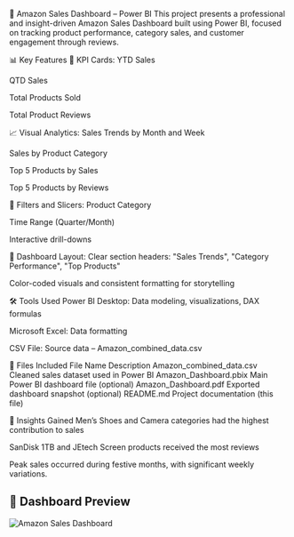 🛒 Amazon Sales Dashboard – Power BI
This project presents a professional and insight-driven Amazon Sales Dashboard built using Power BI, focused on tracking product performance, category sales, and customer engagement through reviews.

📊 Key Features
📌 KPI Cards:
YTD Sales

QTD Sales

Total Products Sold

Total Product Reviews

📈 Visual Analytics:
Sales Trends by Month and Week

Sales by Product Category

Top 5 Products by Sales

Top 5 Products by Reviews

🎯 Filters and Slicers:
Product Category

Time Range (Quarter/Month)

Interactive drill-downs

🧩 Dashboard Layout:
Clear section headers: "Sales Trends", "Category Performance", "Top Products"

Color-coded visuals and consistent formatting for storytelling

🛠 Tools Used
Power BI Desktop: Data modeling, visualizations, DAX formulas

Microsoft Excel: Data formatting

CSV File: Source data – Amazon_combined_data.csv

📁 Files Included
File Name	Description
Amazon_combined_data.csv	Cleaned sales dataset used in Power BI
Amazon_Dashboard.pbix	Main Power BI dashboard file (optional)
Amazon_Dashboard.pdf	Exported dashboard snapshot (optional)
README.md	Project documentation (this file)

📌 Insights Gained
Men’s Shoes and Camera categories had the highest contribution to sales

SanDisk 1TB and JEtech Screen products received the most reviews

Peak sales occurred during festive months, with significant weekly variations.
## 📸 Dashboard Preview

![Amazon Sales Dashboard](amazon_dashboard.png)





